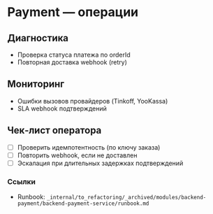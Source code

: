 # Payment — операции

## Диагностика
- Проверка статуса платежа по orderId
- Повторная доставка webhook (retry)

## Мониторинг
- Ошибки вызовов провайдеров (Tinkoff, YooKassa)
- SLA webhook подтверждений

## Чек‑лист оператора
- [ ] Проверить идемпотентность (по ключу заказа)
- [ ] Повторить webhook, если не доставлен
- [ ] Эскалация при длительных задержках подтверждений

### Ссылки
- Runbook: `_internal/to_refactoring/_archived/modules/backend-payment/backend-payment-service/runbook.md`
